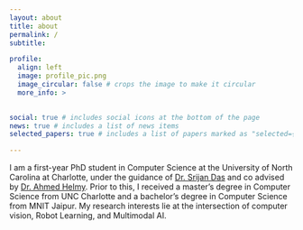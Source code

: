```yaml
---
layout: about
title: about
permalink: /
subtitle: 

profile:
  align: left
  image: profile_pic.png
  image_circular: false # crops the image to make it circular
  more_info: >
    

social: true # includes social icons at the bottom of the page
news: true # includes a list of news items
selected_papers: true # includes a list of papers marked as "selected={true}"

---
```

I am a first-year PhD student in Computer Science at the University of North Carolina at Charlotte, under the guidance of [Dr. Srijan Das](https://srijandas07.github.io/) and co advised by [Dr. Ahmed Helmy](https://sites.google.com/uncc.edu/helmy/home). Prior to this, I received a master’s degree in Computer Science from UNC Charlotte and a bachelor’s degree in Computer Science from MNIT Jaipur. My research interests lie at the intersection of computer vision, Robot Learning, and Multimodal AI. 

<!-- My passion for research was ignited during my master’s program, where I actively contributed to several conferences.   -->

<!-- 
Link to your social media connections, too. This theme is set up to use [Font Awesome icons](https://fontawesome.com/) and [Academicons](https://jpswalsh.github.io/academicons/), like the ones below. Add your Facebook, Twitter, LinkedIn, Google Scholar, or just disable all of them. -->
